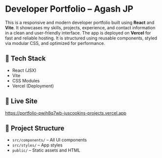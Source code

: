 # Developer Portfolio – Agash JP

This is a responsive and modern developer portfolio built using **React** and **Vite**. It showcases my skills, projects, experience, and contact information in a clean and user-friendly interface. The app is deployed on **Vercel** for fast and reliable hosting. It is structured using reusable components, styled via modular CSS, and optimized for performance.

## 🚀 Tech Stack
- React (JSX)
- Vite
- CSS Modules
- Vercel (Deployment)

## 🔗 Live Site
https://portfolio-pwjh8q7wb-juscookins-projects.vercel.app

## 📁 Project Structure
- `src/components/` – All UI components
- `src/styles/` – App styles
- `public/` – Static assets and HTML
